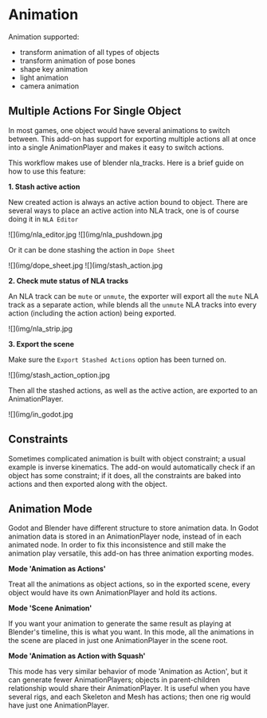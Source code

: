 Animation
=========
Animation supported:
 - transform animation of all types of objects
 - transform animation of pose bones
 - shape key animation
 - light animation
 - camera animation

Multiple Actions For Single Object
----------------------------------
In most games, one object would have several animations to switch between.
This add-on has support for exporting multiple actions all at once into
a single AnimationPlayer and makes it easy to switch actions.

This workflow makes use of blender nla_tracks. Here is a brief guide on how
to use this feature:

**1. Stash active action**

New created action is always an active action bound to object. There are
several ways to place an active action into NLA track,
one is of course doing it in `NLA Editor`

![](img/nla_editor.jpg
![](img/nla_pushdown.jpg

Or it can be done stashing the action in `Dope Sheet`

![](img/dope_sheet.jpg
![](img/stash_action.jpg

**2. Check mute status of NLA tracks**

An NLA track can be `mute` or `unmute`, the exporter will export all
the `mute` NLA track as a separate action, while blends all the `unmute`
NLA tracks into every action (including the action action) being exported.

![](img/nla_strip.jpg

**3. Export the scene**

Make sure the `Export Stashed Actions` option has been turned on.

![](img/stash_action_option.jpg

Then all the stashed actions, as well as the active action, are exported
to an AnimationPlayer.

![](img/in_godot.jpg


Constraints
-----------
Sometimes complicated animation is built with object constraint; a usual
example is inverse kinematics. The add-on would automatically check if an
object has some constraint; if it does, all the constraints are baked into
actions and then exported along with the object.


Animation Mode
---------------------------
Godot and Blender have different structure to store animation data.
In Godot animation data is stored in an AnimationPlayer node, instead
of in each animated node. In order to fix this inconsistence and still
make the animation play versatile, this add-on has three animation exporting
modes.


**Mode 'Animation as Actions'**

Treat all the animations as object actions, so in the exported scene, every
object would have its own AnimationPlayer and hold its actions.


**Mode 'Scene Animation'**

If you want your animation to generate the same result as playing at Blender's
timeline, this is what you want. In this mode, all the animations in the scene
are placed in just one AnimationPlayer in the scene root.

**Mode 'Animation as Action with Squash'**

This mode has very similar behavior of mode 'Animation as Action', but it
can generate fewer AnimationPlayers; objects in parent-children relationship would
share their AnimationPlayer. It is useful when you have several rigs, and each
Skeleton and Mesh has actions; then one rig would have just one AnimationPlayer.
